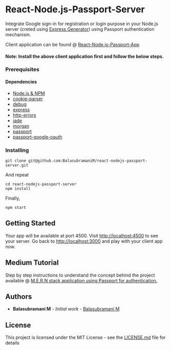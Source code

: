 # React-Node.js-Passport-Server

Integrate Google sign-in for registration or login purpose in your Node.js server (creted using [Express Generator](https://expressjs.com/en/starter/generator.html)) using Passport authentication mechanism.

Client application can be found @ [React-Node.js-Passport-App](https://github.com/BalasubramaniM/react-nodejs-passport-app)

#### Note: Install the above client application first and follow the below steps.

### Prerequisites

#### Dependencies

* [Node.js & NPM](https://www.npmjs.com/package/download)
* [cookie-parser](https://www.npmjs.com/package/cookie-parser)
* [debug](https://www.npmjs.com/package/debug)
* [express](https://www.npmjs.com/package/express)
* [http-errors](https://www.npmjs.com/package/http-errors)
* [jade](https://www.npmjs.com/package/jade)
* [morgan](https://www.npmjs.com/package/morgan)
* [passport](https://www.npmjs.com/package/passport)
* [passport-google-oauth](https://www.npmjs.com/package/passport-google-oauth)

### Installing

```
git clone git@github.com:BalasubramaniM/react-nodejs-passport-server.git
```

And repeat

```
cd react-nodejs-passport-server
npm install
```

Finally,

```
npm start
```

## Getting Started

Your app will be available at port 4500. Visit [http://localhost:4500](http://localhost:4500) to see your server. Go back to [http://localhost:3000](http://localhost:3000) and play with your client app now.

## Medium Tutorial

Step by step instructions to understand the concept behind the project available @ [M.E.R.N stack application using Passport for authentication.](https://hackernoon.com/m-e-r-n-stack-application-using-passport-for-authentication-920b1140a134)

## Authors

* **Balasubramani M** - _Initial work_ - [Balasubramani M](https://github.com/balasubramanim)

## License

This project is licensed under the MIT License - see the [LICENSE.md](LICENSE.md) file for details
